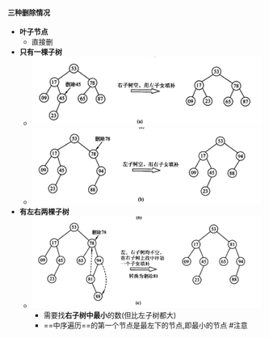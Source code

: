 #### 三种删除情况
- **叶子节点**
	- 直接删
- **只有一棵子树**
	- ![](attachments/Pasted%20image%2020221026201122.png)
	- ![](attachments/Pasted%20image%2020221026201134.png)
- **有左右两棵子树**
	- ![](attachments/Pasted%20image%2020221026201202.png)
		- 需要找**右子树中最小**的数(但比左子树都大)
		- ==中序遍历==的第一个节点是最左下的节点,即最小的节点 #注意